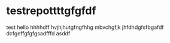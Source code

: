 # testrepottttgfgfdf
test
hello
hhhhdff
hvjhjhutgfngfhhg
mbvchgfjk
jhfdhdgfsfbgafdf
dcfgeffgfgfgsadfffd
asddf
